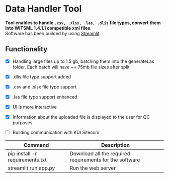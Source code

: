 # Data Handler Tool  

**Tool enables to handle `.csv, .xlsx, .las, .dlis` file types, convert them into WITSML 1.4.1.1 competible xml files**.  
Software has been builded by using [Streamlit](https://streamlit.io/). 
## Functionality
- [x] Handling large files up to 1.5 gb, batching them into the generateLas folder. Each batch will have ~= 75mb file sizes after split
- [x] .dlis file type support added
- [x] .csv and .xlsx file type support
- [x] .las file type support enhanced
- [x] UI is more interactive
- [x] Information about the uploaded file is displayed to the user for QC purposes
- [ ] Building communication with KDI Sitecom


| Command | Description |
| --- | --- |
| pip install -r requirements.txt | Download all the required requirements for the software |
| streamlit run app.py | Run the web server |